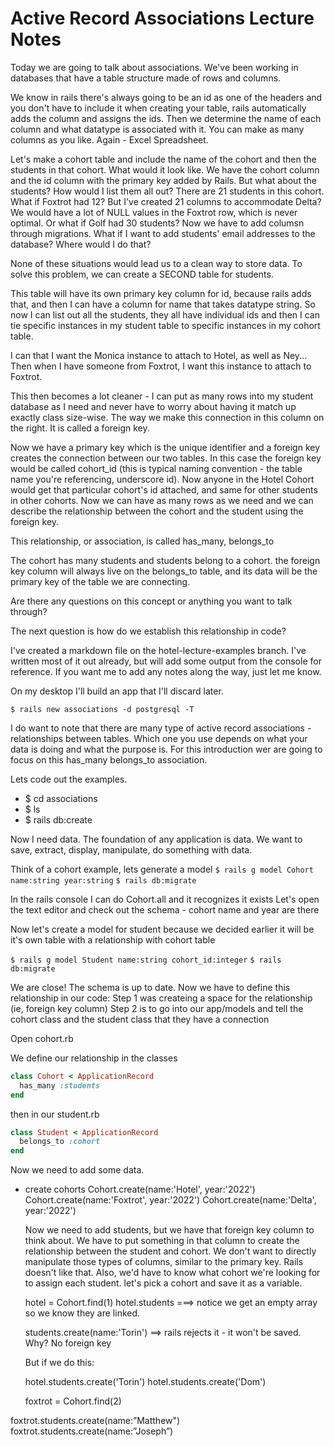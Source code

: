 # Active Record Associations Lecture Notes

Today we are going to talk about associations. We've been working in databases that have a table structure made of rows and columns.

We know in rails there's always going to be an id as one of the headers and you don't have to include it when creating your table, rails automatically adds the column and assigns the ids. Then we determine the name of each column and what datatype is associated with it. You can make as many columns as you like. Again - Excel Spreadsheet.

Let's make a cohort table and include the name of the cohort and then the students in that cohort.  What would it look like.
We have the cohort column and the id column with the primary key added by Rails. But what about the students? How would I list them all out? There are 21 students in this cohort. What if Foxtrot had 12? But I've created 21 columns to accommodate Delta? We would have a lot of NULL values in the Foxtrot row, which is never optimal. Or what if Golf had 30 students? Now we have to add columsn through migrations. What if I want to add students' email addresses to the database? Where would I do that?

None of these situations would lead us to a clean way to store data. To solve this problem, we can create a SECOND table for students.

This table will have its own primary key column for id, because rails adds that, and then I can have a column for name that takes datatype string. So now I can list out all the students, they all have individual ids and then I can tie specific instances in my student table to specific instances in my cohort table.

I can that I want the Monica instance to attach to Hotel, as well as Ney...
Then when I have someone from Foxtrot, I want this instance to attach to Foxtrot.

This then becomes a lot cleaner - I can put as many rows into my student database as I need and never have to worry about having it match up exactly class size-wise.  The way we make this connection in this column on the right. It is called a foreign key.

Now we have a primary key which is the unique identifier and a foreign key creates the connection between our two tables. In this case the foreign key would be called cohort_id (this is typical naming convention - the table name you're referencing, underscore id). Now anyone in the Hotel Cohort would get that particular cohort's id attached, and same for other students in other cohorts.  Now we can have as many rows as we need and we can describe the relationship between the cohort and the student using the foreign key.

This relationship, or association, is called has_many, belongs_to

The cohort has many students and students belong to a cohort.
the foreign key column will always live on the belongs_to table, and its data will be the primary key of the table we are connecting.

Are there any questions on this concept or anything you want to talk through?

The next question is how do we establish this relationship in code?

I've created a markdown file on the hotel-lecture-examples branch. I've written most of it out already, but will add some output from the console for reference. If you want me to add any notes along the way, just let me know.

On my desktop I'll build an app that I'll discard later.

`$ rails new associations -d postgresql -T` 

I do want to note that there are many type of active record associations - relationships between tables. Which one you use depends on what your data is doing and what the purpose is. For this introduction wer are going to focus on this has_many belongs_to association.

Lets code out the examples. 
- $ cd associations
- $ ls
- $ rails db:create

Now I need data. The foundation of any application is data. We want to save, extract, display, manipulate, do something with data.

Think of a cohort example, lets generate a model
`$ rails g model Cohort name:string year:string`
`$ rails db:migrate`

In the rails console I can do Cohort.all and it recognizes it exists
Let's open the text editor and check out the schema - cohort name and year are there

Now let's create a model for student because we decided earlier it will be it's own table with a relationship with cohort table

`$ rails g model Student name:string cohort_id:integer`
`$ rails db:migrate`

We are close! The schema is up to date. Now we have to define this relationship in our code:
Step 1 was createing a space for the relationship (ie, foreign key column)
Step 2 is to go into our app/models and tell the cohort class and the student class that they have a connection

Open cohort.rb

We define our relationship in the classes
```ruby
class Cohort < ApplicationRecord
  has_many :students
end
```
then in our student.rb
```ruby
class Student < ApplicationRecord
  belongs_to :cohort
end
```

Now we need to add some data. 
- create cohorts 
  Cohort.create(name:'Hotel', year:'2022')
  Cohort.create(name:'Foxtrot', year:'2022')
  Cohort.create(name:'Delta', year:'2022')

  Now we need to add students, but we have that foreign key column to think about. We have to put something in that column to create the relationship between the student and cohort. We don't want to directly manipulate those types of columns, similar to the primary key. Rails doesn't like that. Also, we'd have to know what cohort we're looking for to assign each student. let's pick a cohort and save it as a variable.

  hotel = Cohort.find(1)
  hotel.students ===> notice we get an empty array so we know they are linked.

  students.create(name:'Torin')
   ==> rails rejects it - it won't be saved. Why?  No foreign key

  But if we do this:

  hotel.students.create('Torin')
  hotel.students.create('Dom')

  foxtrot = Cohort.find(2)

foxtrot.students.create(name:”Matthew")
foxtrot.students.create(name:”Joseph”)




